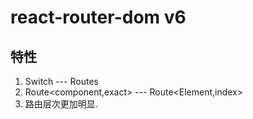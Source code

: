 # react-router-dom v6 

## 特性
1. Switch --- Routes
2. Route<component,exact> --- Route<Element,index>
3. 路由层次更加明显.

